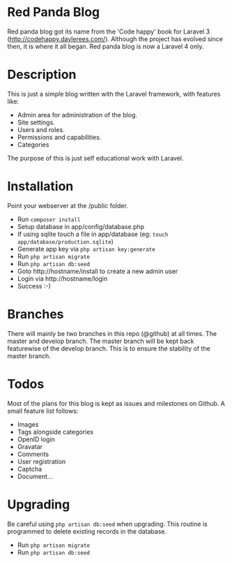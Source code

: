 Red Panda Blog
==============
Red panda blog got its name from the 'Code happy' book for Laravel 3 (http://codehappy.daylerees.com/). Although the project has evolved since then, it is where it all began. Red panda blog is now a Laravel 4 only.


Description
===========
This is just a simple blog written with the Laravel framework, with features like:
  * Admin area for administration of the blog.
  * Site settings.
  * Users and roles.
  * Permissions and capabilities.
  * Categories

The purpose of this is just self educational work with Laravel. 


Installation
============
Point your webserver at the /public folder.

* Run `composer install`
* Setup database in app/config/database.php
* If using sqlite touch a file in app/database (eg: `touch app/database/production.sqlite`)
* Generate app key via `php artisan key:generate` 
* Run `php artisan migrate`
* Run `php artisan db:seed`
* Goto http://hostname/install to create a new admin user
* Login via http://hostname/login
* Success :-)


Branches
========
There will mainly be two branches in this repo (@github) at all times. The master and develop branch.
The master branch will be kept back featurewise of the develop branch. This is to ensure the stability of the master branch.


Todos
=====
Most of the plans for this blog is kept as issues and milestones on Github. A small feature list follows:

* Images
* Tags alongside categories
* OpenID login
* Gravatar
* Comments
* User registration
* Captcha
* Document...

Upgrading
=========
Be careful using `php artisan db:seed` when upgrading. This routine is programmed to delete existing records in the database.
* Run `php artisan migrate`
* Run `php artisan db:seed`


